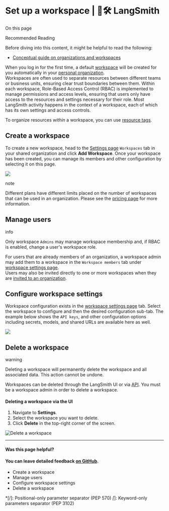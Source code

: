 # Set up a workspace | 🦜️🛠️ LangSmith

On this page

Recommended Reading

Before diving into this content, it might be helpful to read the following:

  * [Conceptual guide on organizations and workspaces](/administration/concepts)

When you log in for the first time, a default [workspace](/administration/concepts#workspaces) will be created for you automatically in your [personal organization](/administration/how_to_guides/organization_management/set_up_organization#personal-vs-shared-organizations).  
Workspaces are often used to separate resources between different teams or business units, ensuring clear trust boundaries between them. Within each workspace, Role-Based Access Control (RBAC) is implemented to manage permissions and access levels, ensuring that users only have access to the resources and settings necessary for their role. Most LangSmith activity happens in the context of a workspace, each of which has its own settings and access controls.

To organize resources _within_ a workspace, you can use [resource tags](/administration/how_to_guides/organization_management/set_up_resource_tags).

## Create a workspace​

To create a new workspace, head to the [Settings page](https://smith.langchain.com/settings) `Workspaces` tab in your shared organization and click **Add Workspace**. Once your workspace has been created, you can manage its members and other configuration by selecting it on this page.

![](/assets/images/create_workspace-8acf7883bef46bd556eea8c5a83584dc.png)

note

Different plans have different limits placed on the number of workspaces that can be used in an organization. Please see the [pricing page](https://www.langchain.com/pricing-langsmith) for more information.

## Manage users​

info

Only workspace `Admins` may manage workspace membership and, if RBAC is enabled, change a user's workspace role.

For users that are already members of an organization, a workspace admin may add them to a workspace in the `Workspace members` tab under [workspace settings page](https://smith.langchain.com/settings/workspaces).  
Users may also be invited directly to one or more workspaces when they are [invited to an organization](/administration/how_to_guides/organization_management/set_up_organization#manage-users).

## Configure workspace settings​

Workspace configuration exists in the [workspace settings page](https://smith.langchain.com/settings/workspaces) tab. Select the workspace to configure and then the desired configuration sub-tab. The example below shows the `API keys`, and other configuration options including secrets, models, and shared URLs are available here as well.

![](/assets/images/workspace_settings-0dc7f4a80b3620ca403d04d97978b513.png)

## Delete a workspace​

warning

Deleting a workspace will permanently delete the workspace and all associated data. This action cannot be undone.

Workspaces can be deleted through the LangSmith UI or via [API](https://api.smith.langchain.com/redoc?#tag/workspaces/operation/delete_workspace_api_v1_workspaces__workspace_id__delete). You must be a workspace admin in order to delete a workspace.

#### Deleting a workspace via the UI​

  1. Navigate to **Settings**.
  2. Select the workspace you want to delete.
  3. Click **Delete** in the top-right corner of the screen.

![Delete a workspace](/assets/images/delete_workspace-cd1edc05b2f81b1c18c3613157c7d194.png)

* * *

#### Was this page helpful?

  

#### You can leave detailed feedback [on GitHub](https://github.com/langchain-ai/langsmith-docs/issues/new?title=DOC%3A+%3CPlease+write+a+comprehensive+title+after+the+%27DOC%3A+%27+prefix%3E).

  * Create a workspace
  * Manage users
  * Configure workspace settings
  * Delete a workspace

  *[/]: Positional-only parameter separator (PEP 570)
  *[*]: Keyword-only parameters separator (PEP 3102)